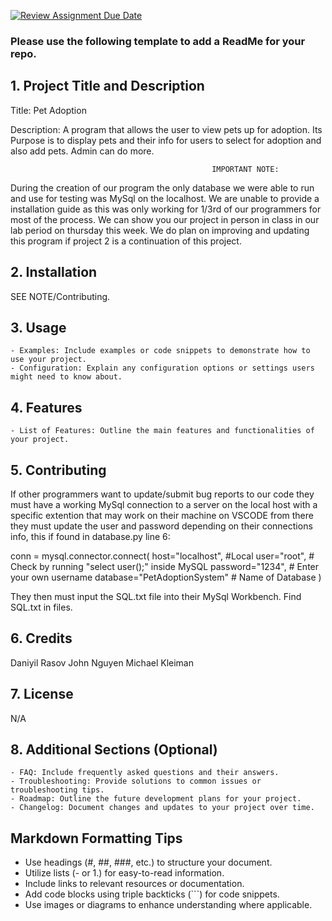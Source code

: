 [![Review Assignment Due Date](https://classroom.github.com/assets/deadline-readme-button-24ddc0f5d75046c5622901739e7c5dd533143b0c8e959d652212380cedb1ea36.svg)](https://classroom.github.com/a/545oUMxH)

### Please use the following template to add a ReadMe for your repo.

## 1. Project Title and Description
Title: Pet Adoption

Description: A program that allows the user to view pets up for adoption. Its Purpose is to display pets and their info for users to select for adoption and also add pets. Admin can do more.

                                                 IMPORTANT NOTE: 
During the creation of our program the only database we were able to run and use for testing was MySql on the localhost.
We are unable to provide a installation guide as this was only working for 1/3rd of our programmers for most of the process.
We can show you our project in person in class in our lab period on thursday this week. We do plan on improving and updating this
program if project 2 is a continuation of this project.


## 2. Installation
SEE NOTE/Contributing.
## 3. Usage
    - Examples: Include examples or code snippets to demonstrate how to use your project.
    - Configuration: Explain any configuration options or settings users might need to know about.
## 4. Features
    - List of Features: Outline the main features and functionalities of your project.
## 5. Contributing
If other programmers want to update/submit bug reports to our code they must have a working
MySql connection to a server on the local host with a specific extention that may work on their machine on VSCODE
from there they must update the user and password depending on their connections info, this if found in database.py line 6:

conn = mysql.connector.connect(
    host="localhost", #Local
    user="root", # Check by running "select user();" inside MySQL
    password="1234", # Enter your own username
    database="PetAdoptionSystem" # Name of Database
)

They then must input the SQL.txt file into their MySql Workbench. Find SQL.txt in files.

## 6. Credits
Daniyil Rasov 
John Nguyen 
Michael Kleiman    
## 7. License
N/A
## 8. Additional Sections (Optional)
    - FAQ: Include frequently asked questions and their answers.
    - Troubleshooting: Provide solutions to common issues or troubleshooting tips.
    - Roadmap: Outline the future development plans for your project.
    - Changelog: Document changes and updates to your project over time.

## Markdown Formatting Tips
  - Use headings (#, ##, ###, etc.) to structure your document.
  - Utilize lists (- or 1.) for easy-to-read information.
  - Include links to relevant resources or documentation.
  - Add code blocks using triple backticks (```) for code snippets.
  - Use images or diagrams to enhance understanding where applicable.
